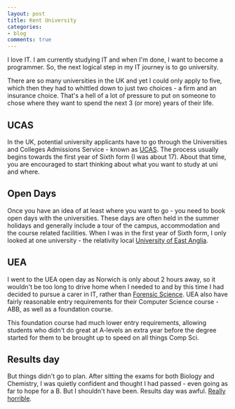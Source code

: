 ```yaml
---
layout: post
title: Kent University
categories:
- blog
comments: true
---
```


I love IT. I am currently studying IT and when I'm done, I want to become a programmer. So, the next logical step in my IT journey is to go university. 

There are so many universities in the UK and yet I could only apply to five, which then they had to whittled down to just two choices - a firm and an insurance choice. That's a hell of a lot of pressure to put on someone to chose where they want to spend the next 3 (or more) years of their life. 

## UCAS
In the UK, potential university applicants have to go through the Universities and Colleges Admissions Service - known as [UCAS][ucas]. The process usually begins towards the first year of Sixth form (I was about 17). About that time, you are encouraged to start thinking about what you want to study at uni and where. 

## Open Days
Once you have an idea of at least where you want to go - you need to book open days with the universities. These days are often held in the summer holidays and generally include a tour of the campus, accommodation and the course related facilities. When I was in the first year of Sixth form, I only looked at one university - the relativity local [University of East Anglia][uea].

## UEA
I went to the UEA open day as Norwich is only about 2 hours away, so it wouldn't be too long to drive home when I needed to and by this time I had decided to pursue a carer in IT, rather than [Forensic Science][fs]. UEA also have fairly reasonable entry requirements for their Computer Science course - ABB, as well as a foundation course. 

This foundation course had much lower entry requirements, allowing students who didn't do great at A-levels an extra year before the degree started for them to be brought up to speed on all things Comp Sci. 

## Results day
But things didn't go to plan. After sitting the exams for both Biology and Chemistry, I was quietly confident and thought I had passed - even going as far to hope for a B. But I shouldn't have been. Results day was awful. [Really horrible][rh]. 

[ucas]: http://www.ucas.com/
[uea]: http://www.uea.ac.uk/
[fs]: http://james12802.co.uk/blog/2013/09/09/hello-world.html
[rh]: http://james12802.co.uk/blog/2013/09/09/hello-world.html#a-levels